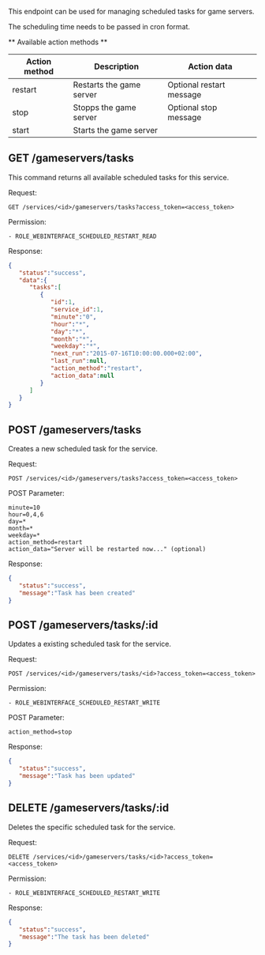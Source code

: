 This endpoint can be used for managing scheduled tasks for game servers.

The scheduling time needs to be passed in cron format.

** Available action methods **

| Action method | Description              | Action data              |
|---------------|--------------------------|--------------------------|
| restart       | Restarts the game server | Optional restart message |
| stop          | Stopps the game server   | Optional stop message    |
| start         | Starts the game server   |                          |


## GET /gameservers/tasks

This command returns all available scheduled tasks for this service.

Request:
```
GET /services/<id>/gameservers/tasks?access_token=<access_token>
```

Permission:
```
- ROLE_WEBINTERFACE_SCHEDULED_RESTART_READ
```

Response:
```json
{
   "status":"success",
   "data":{
      "tasks":[
         {
            "id":1,
            "service_id":1,
            "minute":"0",
            "hour":"*",
            "day":"*",
            "month":"*",
            "weekday":"*",
            "next_run":"2015-07-16T10:00:00.000+02:00",
            "last_run":null,
            "action_method":"restart",
            "action_data":null
         }
      ]
   }
}
```

## POST /gameservers/tasks

Creates a new scheduled task for the service. 

Request:
```
POST /services/<id>/gameservers/tasks?access_token=<access_token>
```

POST Parameter:
```
minute=10
hour=0,4,6
day=*
month=*
weekday=*
action_method=restart
action_data="Server will be restarted now..." (optional)
```

Response:
```json
{
   "status":"success",
   "message":"Task has been created"
}
```

## POST /gameservers/tasks/:id

Updates a existing scheduled task for the service.

Request:
```
POST /services/<id>/gameservers/tasks/<id>?access_token=<access_token>
```

Permission:
```
- ROLE_WEBINTERFACE_SCHEDULED_RESTART_WRITE
```

POST Parameter:
```
action_method=stop
```

Response:
```json
{
   "status":"success",
   "message":"Task has been updated"
}
```


## DELETE /gameservers/tasks/:id

Deletes the specific scheduled task for the service.

Request:
```
DELETE /services/<id>/gameservers/tasks/<id>?access_token=<access_token>
```

Permission:
```
- ROLE_WEBINTERFACE_SCHEDULED_RESTART_WRITE
```

Response:
```json
{
   "status":"success",
   "message":"The task has been deleted"
}
```
